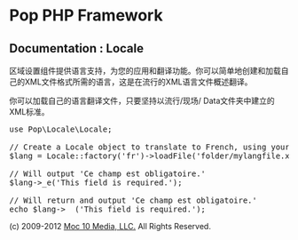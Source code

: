 Pop PHP Framework
=================

Documentation : Locale
----------------------

区域设置组件提供语言支持，为您的应用和翻译功能。你可以简单地创建和加载自己的XML文件格式所需的语言，这是在流行的XML语言文件概述翻译。

你可以加载自己的语言翻译文件，只要坚持以流行/现场/ Data文件夹中建立的XML标准。

<pre>
use Pop\Locale\Locale;

// Create a Locale object to translate to French, using your own language file.
$lang = Locale::factory('fr')->loadFile('folder/mylangfile.xml);

// Will output 'Ce champ est obligatoire.'
$lang->_e('This field is required.');

// Will return and output 'Ce champ est obligatoire.'
echo $lang->__('This field is required.');
</pre>

(c) 2009-2012 [Moc 10 Media, LLC.](http://www.moc10media.com) All Rights Reserved.
